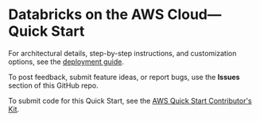 # Databricks on the AWS Cloud—Quick Start

For architectural details, step-by-step instructions, and customization options, see the [deployment guide](https://aws-quickstart.github.io/quickstart-databricks-unified-data-analytics-platform/).

To post feedback, submit feature ideas, or report bugs, use the **Issues** section of this GitHub repo. 

To submit code for this Quick Start, see the [AWS Quick Start Contributor's Kit](https://aws-quickstart.github.io/).
